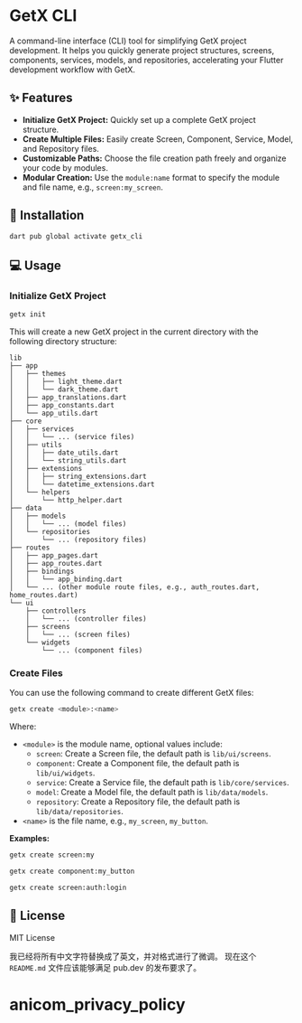 # GetX CLI

A command-line interface (CLI) tool for simplifying GetX project development. It helps you quickly generate project structures, screens, components, services, models, and repositories, accelerating your Flutter development workflow with GetX.

## ✨ Features

- **Initialize GetX Project:** Quickly set up a complete GetX project structure.
- **Create Multiple Files:** Easily create Screen, Component, Service, Model, and Repository files.
- **Customizable Paths:** Choose the file creation path freely and organize your code by modules.
- **Modular Creation:** Use the `module:name` format to specify the module and file name, e.g., `screen:my_screen`.

## 🚀 Installation

```bash
dart pub global activate getx_cli
```

## 💻 Usage

### Initialize GetX Project

```bash
getx init
```

This will create a new GetX project in the current directory with the following directory structure:

```text
lib
├── app
│   ├── themes
│   │   ├── light_theme.dart
│   │   └── dark_theme.dart
│   ├── app_translations.dart
│   ├── app_constants.dart
│   └── app_utils.dart
├── core
│   ├── services
│   │   └── ... (service files)
│   ├── utils
│   │   ├── date_utils.dart
│   │   └── string_utils.dart
│   ├── extensions
│   │   ├── string_extensions.dart
│   │   └── datetime_extensions.dart
│   └── helpers
│       └── http_helper.dart
├── data
│   ├── models
│   │   └── ... (model files)
│   └── repositories
│       └── ... (repository files)
├── routes
│   ├── app_pages.dart
│   ├── app_routes.dart
│   ├── bindings
│   │   └── app_binding.dart
│   └── ... (other module route files, e.g., auth_routes.dart, home_routes.dart)
└── ui
    ├── controllers
    │   └── ... (controller files)
    ├── screens
    │   └── ... (screen files)
    └── widgets
        └── ... (component files)
```

### Create Files

You can use the following command to create different GetX files:

```bash
getx create <module>:<name>
```

Where:

- `<module>` is the module name, optional values include:
  - `screen`: Create a Screen file, the default path is `lib/ui/screens`.
  - `component`: Create a Component file, the default path is `lib/ui/widgets`.
  - `service`: Create a Service file, the default path is `lib/core/services`.
  - `model`: Create a Model file, the default path is `lib/data/models`.
  - `repository`: Create a Repository file, the default path is `lib/data/repositories`.
- `<name>` is the file name, e.g., `my_screen`, `my_button`.

**Examples:**

```bash
getx create screen:my
```

```bash
getx create component:my_button
```

```bash
getx create screen:auth:login
```

## 📃 License

MIT License

我已经将所有中文字符替换成了英文，并对格式进行了微调。 现在这个 `README.md` 文件应该能够满足 pub.dev 的发布要求了。
# anicom_privacy_policy
